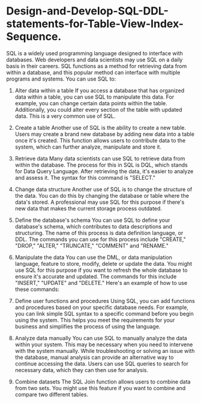 # Design-and-Develop-SQL-DDL-statements-for-Table-View-Index-Sequence.
SQL is a widely used programming language designed to interface with databases. Web developers and data scientists may use SQL on a daily basis in their careers. SQL functions as a method for retrieving data from within a database, and this popular method can interface with multiple programs and systems. You can use SQL to:

1. Alter data within a table
If you access a database that has organized data within a table, you can use SQL to manipulate this data. For example, you can change certain data points within the table. Additionally, you could alter every section of the table with updated data. This is a very common use of SQL.

3. Create a table
Another use of SQL is the ability to create a new table. Users may create a brand new database by adding new data into a table once it's created. This function allows users to contribute data to the system, which can further analyze, manipulate and store it.

5. Retrieve data
Many data scientists can use SQL to retrieve data from within the database. The process for this in SQL is DQL, which stands for Data Query Language. After retrieving the data, it's easier to analyze and assess it. The syntax for this command is "SELECT."

6. Change data structure
Another use of SQL is to change the structure of the data. You can do this by changing the database or table where the data's stored. A professional may use SQL for this purpose if there's new data that makes the current storage process outdated.

7. Define the database's schema
You can use SQL to define your database's schema, which contributes to data descriptions and structuring. The name of this process is data definition language, or DDL. The commands you can use for this process include "CREATE," "DROP," "ALTER," "TRUNCATE," "COMMENT" and "RENAME."

8. Manipulate the data
You can use the DML, or data manipulation language, feature to store, modify, delete or update the data. You might use SQL for this purpose if you want to refresh the whole database to ensure it's accurate and updated. The commands for this include "INSERT," "UPDATE" and "DELETE." Here's an example of how to use these commands:

9. Define user functions and procedures
Using SQL, you can add functions and procedures based on your specific database needs. For example, you can link simple SQL syntax to a specific command before you begin using the system. This helps you meet the requirements for your business and simplifies the process of using the language.

10. Analyze data manually
You can use SQL to manually analyze the data within your system. This may be necessary when you need to intervene with the system manually. While troubleshooting or solving an issue with the database, manual analysis can provide an alternative way to continue accessing the data. Users can use SQL queries to search for necessary data, which they can then use for analysis.

11. Combine datasets
The SQL Join function allows users to combine data from two sets. You might use this feature if you want to combine and compare two different tables. 

